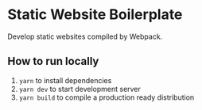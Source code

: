 # Static Website Boilerplate

Develop static websites compiled by Webpack.

## How to run locally

1. `yarn` to install dependencies
2. `yarn dev` to start development server
3. `yarn build` to compile a production ready distribution
